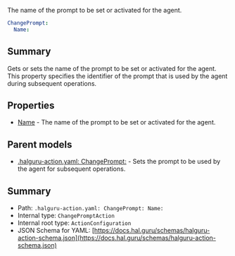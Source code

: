 <!--
title: Name
description: The name of the prompt to be set or activated for the agent.
version: 1.40.1-beta.2
generated: true
date: 2025-04-28
node: This file is generated by the command-line program: `halguru manual -c -m`
-->


The name of the prompt to be set or activated for the agent.

```yaml
ChangePrompt:
  Name:
```

## Summary

Gets or sets the name of the prompt to be set or activated for the agent. This property specifies the identifier of the prompt that is used by the agent during subsequent operations.

## Properties

* [Name]((action)-changeprompt-name.md) - The name of the prompt to be set or activated for the agent.

## Parent models

* [.halguru-action.yaml: ChangePrompt:]((action)-changeprompt.md) - Sets the prompt to be used by the agent for subsequent operations.

## Summary

* Path: `.halguru-action.yaml: ChangePrompt: Name:`
* Internal type: `ChangePromptAction`
* Internal root type: `ActionConfiguration`
* JSON Schema for YAML: [https://docs.hal.guru/schemas/halguru-action-schema.json](https://docs.hal.guru/schemas/halguru-action-schema.json)

